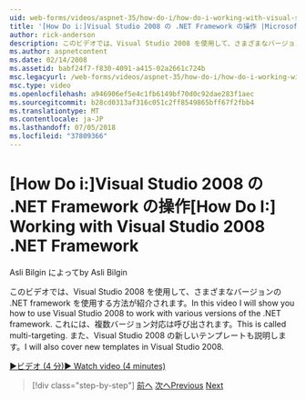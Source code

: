 ```yaml
---
uid: web-forms/videos/aspnet-35/how-do-i/how-do-i-working-with-visual-studio-2008-net-framework
title: '[How Do i:]Visual Studio 2008 の .NET Framework の操作 |Microsoft Docs'
author: rick-anderson
description: このビデオでは、Visual Studio 2008 を使用して、さまざまなバージョンの .NET framework を使用する方法が紹介されます。 これには、複数バージョン対応は呼び出されます。 ここではまた、.
ms.author: aspnetcontent
ms.date: 02/14/2008
ms.assetid: babf24f7-f830-4091-a415-02a2661c724b
msc.legacyurl: /web-forms/videos/aspnet-35/how-do-i/how-do-i-working-with-visual-studio-2008-net-framework
msc.type: video
ms.openlocfilehash: a946906ef5e4c1fb6149bf70d0c92dae283f1aec
ms.sourcegitcommit: b28cd0313af316c051c2ff8549865bff67f2fbb4
ms.translationtype: MT
ms.contentlocale: ja-JP
ms.lasthandoff: 07/05/2018
ms.locfileid: "37809366"
---
```

<a name="how-do-i-working-with-visual-studio-2008-net-framework"></a><span data-ttu-id="53135-105">[How Do i:]Visual Studio 2008 の .NET Framework の操作</span><span class="sxs-lookup"><span data-stu-id="53135-105">[How Do I:] Working with Visual Studio 2008 .NET Framework</span></span>
====================
<span data-ttu-id="53135-106">Asli Bilgin によって</span><span class="sxs-lookup"><span data-stu-id="53135-106">by Asli Bilgin</span></span>

<span data-ttu-id="53135-107">このビデオでは、Visual Studio 2008 を使用して、さまざまなバージョンの .NET framework を使用する方法が紹介されます。</span><span class="sxs-lookup"><span data-stu-id="53135-107">In this video I will show you how to use Visual Studio 2008 to work with various versions of the .NET framework.</span></span> <span data-ttu-id="53135-108">これには、複数バージョン対応は呼び出されます。</span><span class="sxs-lookup"><span data-stu-id="53135-108">This is called multi-targeting.</span></span> <span data-ttu-id="53135-109">また、Visual Studio 2008 の新しいテンプレートも説明します。</span><span class="sxs-lookup"><span data-stu-id="53135-109">I will also cover new templates in Visual Studio 2008.</span></span>

[<span data-ttu-id="53135-110">&#9654;ビデオ (4 分)</span><span class="sxs-lookup"><span data-stu-id="53135-110">&#9654; Watch video (4 minutes)</span></span>](https://channel9.msdn.com/Blogs/ASP-NET-Site-Videos/how-do-i-working-with-visual-studio-2008-net-framework)

> [!div class="step-by-step"]
> <span data-ttu-id="53135-111">[前へ](how-do-i-cascading-style-sheets-in-visual-studio-2008.md)
> [次へ](how-do-i-adding-elements-to-a-css-file-and-create-new-css-on-the-fly.md)</span><span class="sxs-lookup"><span data-stu-id="53135-111">[Previous](how-do-i-cascading-style-sheets-in-visual-studio-2008.md)
[Next](how-do-i-adding-elements-to-a-css-file-and-create-new-css-on-the-fly.md)</span></span>
